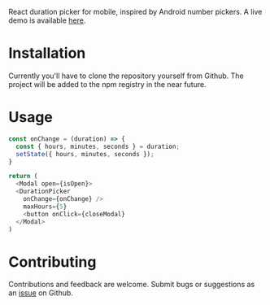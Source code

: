 React duration picker for mobile, inspired by Android number pickers. A live demo is available [here](https://flurmbo.github.io/react-duration-picker).

# Installation

Currently you'll have to clone the repository yourself from Github. The project will be added to the npm registry in the near future.

# Usage

```javascript
const onChange = (duration) => {
  const { hours, minutes, seconds } = duration;
  setState({ hours, minutes, seconds });
}

return (
  <Modal open={isOpen}>
  <DurationPicker
    onChange={onChange} />
    maxHours={5}
    <button onClick={closeModal}
  </Modal>
)
```

# Contributing

Contributions and feedback are welcome. Submit bugs or suggestions as an [issue](https://github.com/flurmbo/react-duration-picker/issues) on Github.
